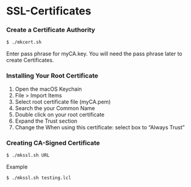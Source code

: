# SSL-Certificates

### Create a Certificate Authority

```bash
$ ./mkcert.sh
```

Enter pass phrase for myCA.key. You will need the pass phrase later to create Certificates.

### Installing Your Root Certificate

<ol>
<li>Open the macOS Keychain</li>
<li>File > Import Items</li>
<li>Select root certificate file (myCA.pem)</li>
<li>Search the your Common Name</li>
<li>Double click on your root certificate</li>
<li>Expand the Trust section</li>
<li>Change the When using this certificate: select box to “Always Trust”</li>
</ol>

### Creating CA-Signed Certificate

```bash
$ ./mkssl.sh URL
```

Example

```bash
$ ./mkssl.sh testing.lcl
```

